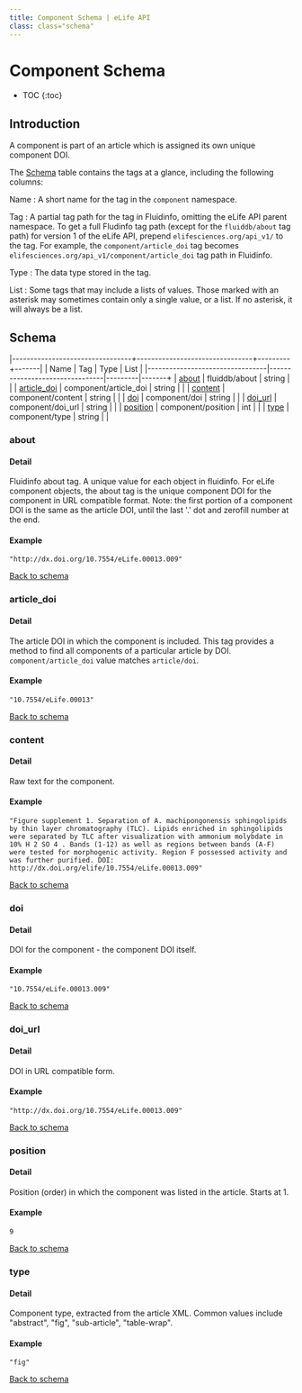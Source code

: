 ```yaml
---
title: Component Schema | eLife API
class: class="schema"
---
```


# Component Schema

* TOC
{:toc}

## Introduction

A component is part of an article which is assigned its own unique component DOI.

The [Schema](#schema) table contains the tags at a glance, including the following columns:

Name
: A short name for the tag in the `component` namespace.

Tag
: A partial tag path for the tag in Fluidinfo, omitting the eLife API parent namespace. To get a full Fludinfo tag path (except for the `fluiddb/about` tag path) for version 1 of the eLife API, prepend `elifesciences.org/api_v1/` to the tag. For example, the `component/article_doi` tag becomes `elifesciences.org/api_v1/component/article_doi` tag path in Fluidinfo.

Type
: The data type stored in the tag.

List
: Some tags that may include a lists of values. Those marked with an asterisk may sometimes contain only a single value, or a list. If no asterisk, it will always be a list.

## Schema

|---------------------------------+--------------------------------+---------+-------|
| Name                            | Tag                            | Type    | List  |
|---------------------------------|--------------------------------|---------|-------+
| [about](#about)                 | fluiddb/about                  | string  |       |
| [article_doi](#articledoi)      | component/article_doi          | string  |       |
| [content](#content)             | component/content              | string  |       |
| [doi](#doi)                     | component/doi                  | string  |       |
| [doi_url](#doiurl)              | component/doi_url              | string  |       |
| [position](#position)           | component/position             | int     |       |
| [type](#type)                   | component/type                 | string  |       |



### about

#### Detail

Fluidinfo about tag. A unique value for each object in fluidinfo. For eLife component objects, the about tag is the unique component DOI for the component in URL compatible format. Note: the first portion of a component DOI is the same as the article DOI, until the last '.' dot and zerofill number at the end.

#### Example

    "http://dx.doi.org/10.7554/eLife.00013.009"

[Back to schema](#schema)




### article_doi

#### Detail

The article DOI in which the component is included. This tag provides a method to find all components of a particular article by DOI. `component/article_doi` value matches `article/doi`.

#### Example

    "10.7554/eLife.00013"

[Back to schema](#schema)




### content

#### Detail

Raw text for the component.

#### Example

    "Figure supplement 1. Separation of A. machipongonensis sphingolipids by thin layer chromatography (TLC). Lipids enriched in sphingolipids were separated by TLC after visualization with ammonium molybdate in 10% H 2 SO 4 . Bands (1-12) as well as regions between bands (A-F) were tested for morphogenic activity. Region F possessed activity and was further purified. DOI:  http://dx.doi.org/elife/10.7554/eLife.00013.009"

[Back to schema](#schema)




### doi

#### Detail

DOI for the component - the component DOI itself.

#### Example

    "10.7554/eLife.00013.009"

[Back to schema](#schema)




### doi_url

#### Detail

DOI in URL compatible form.

#### Example

    "http://dx.doi.org/10.7554/eLife.00013.009"

[Back to schema](#schema)




### position

#### Detail

Position (order) in which the component was listed in the article. Starts at 1.

#### Example

    9

[Back to schema](#schema)




### type

#### Detail

Component type, extracted from the article XML. Common values include "abstract", "fig", "sub-article", "table-wrap".

#### Example

    "fig"

[Back to schema](#schema)


